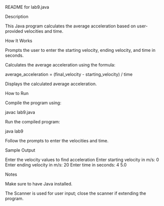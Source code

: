 README for lab9.java

Description

This Java program calculates the average acceleration based on user-provided velocities and time.

How It Works

Prompts the user to enter the starting velocity, ending velocity, and time in seconds.

Calculates the average acceleration using the formula:

average_acceleration = (final_velocity - starting_velocity) / time

Displays the calculated average acceleration.

How to Run

Compile the program using:

javac lab9.java

Run the compiled program:

java lab9

Follow the prompts to enter the velocities and time.

Sample Output

Enter the velocity values to find acceleration
Enter starting velocity in m/s: 0
Enter ending velocity in m/s: 20
Enter time in seconds: 4
5.0

Notes

Make sure to have Java installed.

The Scanner is used for user input; close the scanner if extending the program.
